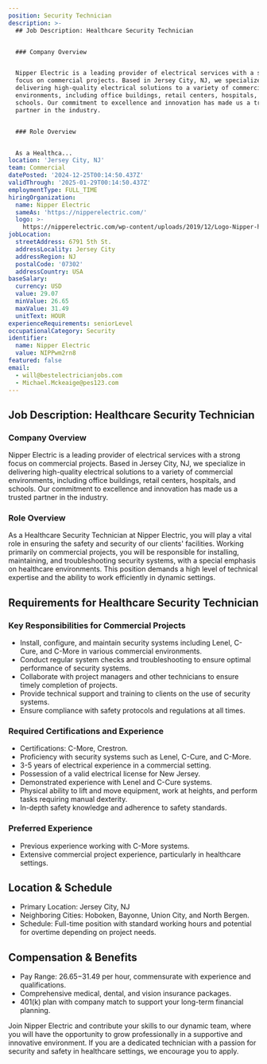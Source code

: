 ```yaml
---
position: Security Technician
description: >-
  ## Job Description: Healthcare Security Technician


  ### Company Overview


  Nipper Electric is a leading provider of electrical services with a strong
  focus on commercial projects. Based in Jersey City, NJ, we specialize in
  delivering high-quality electrical solutions to a variety of commercial
  environments, including office buildings, retail centers, hospitals, and
  schools. Our commitment to excellence and innovation has made us a trusted
  partner in the industry.


  ### Role Overview


  As a Healthca...
location: 'Jersey City, NJ'
team: Commercial
datePosted: '2024-12-25T00:14:50.437Z'
validThrough: '2025-01-29T00:14:50.437Z'
employmentType: FULL_TIME
hiringOrganization:
  name: Nipper Electric
  sameAs: 'https://nipperelectric.com/'
  logo: >-
    https://nipperelectric.com/wp-content/uploads/2019/12/Logo-Nipper-horizontal-primary.png
jobLocation:
  streetAddress: 6791 5th St.
  addressLocality: Jersey City
  addressRegion: NJ
  postalCode: '07302'
  addressCountry: USA
baseSalary:
  currency: USD
  value: 29.07
  minValue: 26.65
  maxValue: 31.49
  unitText: HOUR
experienceRequirements: seniorLevel
occupationalCategory: Security
identifier:
  name: Nipper Electric
  value: NIPPwm2rn8
featured: false
email:
  - will@bestelectricianjobs.com
  - Michael.Mckeaige@pes123.com
---
```




## Job Description: Healthcare Security Technician

### Company Overview

Nipper Electric is a leading provider of electrical services with a strong focus on commercial projects. Based in Jersey City, NJ, we specialize in delivering high-quality electrical solutions to a variety of commercial environments, including office buildings, retail centers, hospitals, and schools. Our commitment to excellence and innovation has made us a trusted partner in the industry.

### Role Overview

As a Healthcare Security Technician at Nipper Electric, you will play a vital role in ensuring the safety and security of our clients' facilities. Working primarily on commercial projects, you will be responsible for installing, maintaining, and troubleshooting security systems, with a special emphasis on healthcare environments. This position demands a high level of technical expertise and the ability to work efficiently in dynamic settings.

## Requirements for Healthcare Security Technician

### Key Responsibilities for Commercial Projects

- Install, configure, and maintain security systems including Lenel, C-Cure, and C-More in various commercial environments.
- Conduct regular system checks and troubleshooting to ensure optimal performance of security systems.
- Collaborate with project managers and other technicians to ensure timely completion of projects.
- Provide technical support and training to clients on the use of security systems.
- Ensure compliance with safety protocols and regulations at all times.

### Required Certifications and Experience

- Certifications: C-More, Crestron.
- Proficiency with security systems such as Lenel, C-Cure, and C-More.
- 3-5 years of electrical experience in a commercial setting.
- Possession of a valid electrical license for New Jersey.
- Demonstrated experience with Lenel and C-Cure systems.
- Physical ability to lift and move equipment, work at heights, and perform tasks requiring manual dexterity.
- In-depth safety knowledge and adherence to safety standards.

### Preferred Experience

- Previous experience working with C-More systems.
- Extensive commercial project experience, particularly in healthcare settings.

## Location & Schedule

- Primary Location: Jersey City, NJ
- Neighboring Cities: Hoboken, Bayonne, Union City, and North Bergen.
- Schedule: Full-time position with standard working hours and potential for overtime depending on project needs.

## Compensation & Benefits

- Pay Range: $26.65-$31.49 per hour, commensurate with experience and qualifications.
- Comprehensive medical, dental, and vision insurance packages.
- 401(k) plan with company match to support your long-term financial planning.

Join Nipper Electric and contribute your skills to our dynamic team, where you will have the opportunity to grow professionally in a supportive and innovative environment. If you are a dedicated technician with a passion for security and safety in healthcare settings, we encourage you to apply.